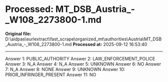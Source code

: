 # Processed: MT_DSB_Austria_-_W108_2273800-1.md

**Original file:** D:\aidpas\eurlextract\fast_scrape\organized_mt\authorities\Austria\MT_DSB_Austria_-_W108_2273800-1.md
**Processed at:** 2025-09-12 16:53:40

---

Answer 1: PUBLIC_AUTHORITY
Answer 2: LAW_ENFORCEMENT_POLICE
Answer 3: N_A
Answer 4: N_A
Answer 5: UNKNOWN
Answer 6: NO
Answer 7: N_A
Answer 8: NONE
Answer 9: UNKNOWN
Answer 10: PRIOR_INFRINGER_PRESENT
Answer 11: NO